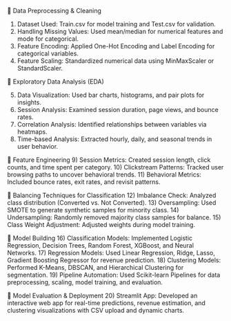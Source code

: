 🔹 Data Preprocessing & Cleaning
1) Dataset Used: Train.csv for model training and Test.csv for validation.
2) Handling Missing Values: Used mean/median for numerical features and mode for categorical.
3) Feature Encoding: Applied One-Hot Encoding and Label Encoding for categorical variables.
4) Feature Scaling: Standardized numerical data using MinMaxScaler or StandardScaler.

🔹 Exploratory Data Analysis (EDA)

5) Data Visualization: Used bar charts, histograms, and pair plots for insights.
6) Session Analysis: Examined session duration, page views, and bounce rates.
7) Correlation Analysis: Identified relationships between variables via heatmaps.
8) Time-based Analysis: Extracted hourly, daily, and seasonal trends in user behavior.

🔹 Feature Engineering
9) Session Metrics: Created session length, click counts, and time spent per category.
10) Clickstream Patterns: Tracked user browsing paths to uncover behavioral trends.
11) Behavioral Metrics: Included bounce rates, exit rates, and revisit patterns.

🔹 Balancing Techniques for Classification
12) Imbalance Check: Analyzed class distribution (Converted vs. Not Converted).
13) Oversampling: Used SMOTE to generate synthetic samples for minority class.
14) Undersampling: Randomly removed majority class samples for balance.
15) Class Weight Adjustment: Adjusted weights during model training.

🔹 Model Building
16) Classification Models: Implemented Logistic Regression, Decision Trees, Random Forest, XGBoost, and Neural Networks.
17) Regression Models: Used Linear Regression, Ridge, Lasso, Gradient Boosting Regressor for revenue prediction.
18) Clustering Models: Performed K-Means, DBSCAN, and Hierarchical Clustering for segmentation.
19) Pipeline Automation: Used Scikit-learn Pipelines for data preprocessing, scaling, model training, and evaluation.

🔹 Model Evaluation & Deployment
20) Streamlit App: Developed an interactive web app for real-time predictions, revenue estimation, and clustering visualizations with CSV upload and dynamic charts.
